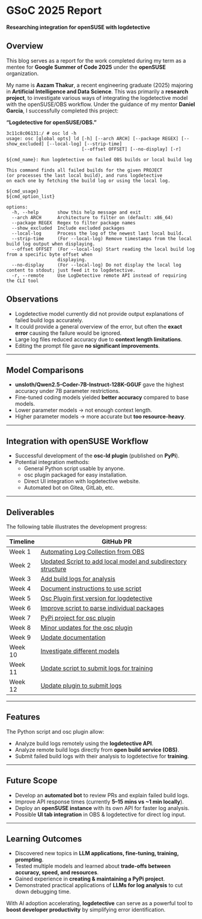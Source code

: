 # GSoC 2025 Report  
**Researching integration for openSUSE with logdetective**  


## Overview  

This blog serves as a report for the work completed during my term as a mentee for **Google Summer of Code 2025** under the **openSUSE** organization.  

My name is **Aazam Thakur**, a recent engineering graduate (2025) majoring in **Artificial Intelligence and Data Science**. This was primarily a **research project**, to investigate various ways of integrating the logdetective model with the openSUSE/OBS workflow. Under the guidance of my mentor **Daniel Garcia**, I successfully completed this project: 

**“Logdetective for openSUSE/OBS.”**

```
3c11c8c06131:/ # osc ld -h
usage: osc [global opts] ld [-h] [--arch ARCH] [--package REGEX] [--show_excluded] [--local-log] [--strip-time]
                            [--offset OFFSET] [--no-display] [-r]

${cmd_name}: Run logdetective on failed OBS builds or local build log

This command finds all failed builds for the given PROJECT
(or processes the last local build), and runs logdetective
on each one by fetching the build log or using the local log.

${cmd_usage}
${cmd_option_list}

options:
  -h, --help       show this help message and exit
  --arch ARCH      Architecture to filter on (default: x86_64)
  --package REGEX  Regex to filter package names
  --show_excluded  Include excluded packages
  --local-log      Process the log of the newest last local build.
  --strip-time     (For --local-log) Remove timestamps from the local build log output when displaying.
  --offset OFFSET  (For --local-log) Start reading the local build log from a specific byte offset when
                   displaying.
  --no-display     (For --local-log) Do not display the local log content to stdout; just feed it to logdetective.
  -r, --remote     Use LogDetective remote API instead of requiring the CLI tool
```

## Observations  

- Logdetective model currently did not provide output explanations of failed build logs accurately.  
- It could provide a general overview of the error, but often the **exact error** causing the failure would be ignored.  
- Large log files reduced accuracy due to **context length limitations**.  
- Editing the prompt file gave **no significant improvements**.  

---

## Model Comparisons  

- **unsloth/Qwen2.5-Coder-7B-Instruct-128K-GGUF** gave the highest accuracy under 7B parameter restrictions.  
- Fine-tuned coding models yielded **better accuracy** compared to base models.  
- Lower parameter models → not enough context length.  
- Higher parameter models → more accurate but **too resource-heavy**.  

---

## Integration with openSUSE Workflow  

- Successful development of the **osc-ld plugin** (published on **PyPi**).  
- Potential integration methods:  
  - General Python script usable by anyone.  
  - osc plugin packaged for easy installation.  
  - Direct UI integration with logdetective website.  
  - Automated bot on Gitea, GitLab, etc.  

---

## Deliverables  

The following table illustrates the development progress:  

| Timeline | GitHub PR |
|----------|-----------|
| Week 1   | [Automating Log Collection from OBS](https://github.com/openSUSE/logdetective-obs/pull/1) |
| Week 2   | [Updated Script to add local model and subdirectory structure](https://github.com/openSUSE/logdetective-obs/pull/3) |
| Week 3   | [Add build logs for analysis](https://github.com/openSUSE/logdetective-obs/pull/4) |
| Week 4   | [Document instructions to use script](https://github.com/openSUSE/logdetective-obs/pull/5) |
| Week 5   | [Osc Plugin first version for logdetective](https://github.com/openSUSE/logdetective-obs/pull/6) |
| Week 6   | [Improve script to parse individual packages](https://github.com/openSUSE/logdetective-obs/pull/7) |
| Week 7   | [PyPi project for osc plugin](https://github.com/openSUSE/logdetective-obs/pull/8) |
| Week 8   | [Minor updates for the osc plugin](https://github.com/openSUSE/logdetective-obs/pull/9) |
| Week 9   | [Update documentation](https://github.com/openSUSE/logdetective-obs/pull/10) |
| Week 10  | [Investigate different models](https://github.com/openSUSE/logdetective-obs/pull/11) |
| Week 11  | [Update script to submit logs for training](https://github.com/openSUSE/logdetective-obs/pull/13) |
| Week 12  | [Update plugin to submit logs](https://github.com/openSUSE/logdetective-obs/pull/15) |

---

## Features  

The Python script and osc plugin allow:  

- Analyze build logs remotely using the **logdetective API**.  
- Analyze remote build logs directly from **open build service (OBS)**.  
- Submit failed build logs with their analysis to logdetective for **training**.  

---

## Future Scope  

- Develop an **automated bot** to review PRs and explain failed build logs.  
- Improve API response times (currently **5–15 mins vs ~1 min locally**).  
- Deploy an **openSUSE instance** with its own API for faster log analysis.  
- Possible **UI tab integration** in OBS & logdetective for direct log input.  

---

## Learning Outcomes  

- Discovered new topics in **LLM applications, fine-tuning, training, prompting**.  
- Tested multiple models and learned about **trade-offs between accuracy, speed, and resources**.  
- Gained experience in **creating & maintaining a PyPi project**.  
- Demonstrated practical applications of **LLMs for log analysis** to cut down debugging time.  

With AI adoption accelerating, **logdetective** can serve as a powerful tool to **boost developer productivity** by simplifying error identification.  

